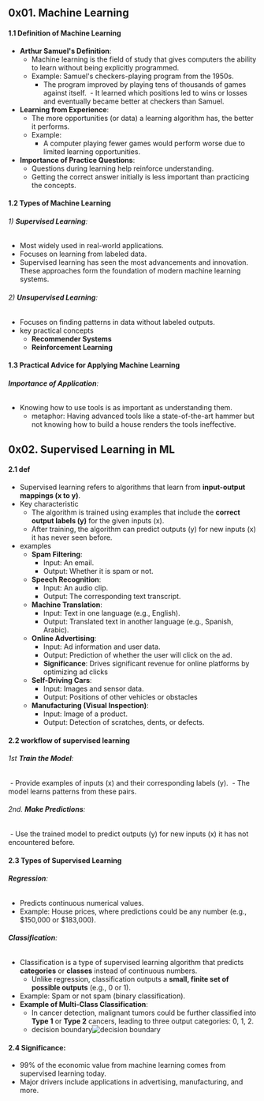 ## 0x01. Machine Learning
#### 1.1 Definition of Machine Learning
- **Arthur Samuel's Definition**:
	- Machine learning is the field of study that gives computers the ability to learn without being explicitly programmed.
	- Example: Samuel's checkers-playing program from the 1950s.
		- The program improved by playing tens of thousands of games against itself.
		 - It learned which positions led to wins or losses and eventually became better at checkers than Samuel.
- **Learning from Experience**:
	- The more opportunities (or data) a learning algorithm has, the better it performs.
	- Example:
		- A computer playing fewer games would perform worse due to limited learning opportunities.
- **Importance of Practice Questions**:
	- Questions during learning help reinforce understanding.
	- Getting the correct answer initially is less important than practicing the concepts.
#### 1.2 Types of Machine Learning
###### 1) **Supervised Learning**:
- Most widely used in real-world applications.
- Focuses on learning from labeled data.
- Supervised learning has seen the most advancements and innovation. These approaches form the foundation of modern machine learning systems.
###### 2) **Unsupervised Learning**:
- Focuses on finding patterns in data without labeled outputs.
- key practical concepts
	- **Recommender Systems**
	- **Reinforcement Learning**

#### 1.3 Practical Advice for Applying Machine Learning
###### **Importance of Application**:
- Knowing how to use tools is as important as understanding them.
	-  metaphor: Having advanced tools like a state-of-the-art hammer but not knowing how to build a house renders the tools ineffective.

## 0x02. Supervised Learning in ML
#### 2.1 def
- Supervised learning refers to algorithms that learn from **input-output mappings (x to y)**.
- Key characteristic
	- The algorithm is trained using examples that include the **correct output labels (y)** for the given inputs (x).
	- After training, the algorithm can predict outputs (y) for new inputs (x) it has never seen before.
- examples
	- **Spam Filtering**:
		- Input: An email.
		- Output: Whether it is spam or not.
	- **Speech Recognition**:
		- Input: An audio clip.
		- Output: The corresponding text transcript.
	- **Machine Translation**:
		- Input: Text in one language (e.g., English).
		- Output: Translated text in another language (e.g., Spanish, Arabic).
	- **Online Advertising**:
		- Input: Ad information and user data.
		- Output: Prediction of whether the user will click on the ad.
		- **Significance**: Drives significant revenue for online platforms by optimizing ad clicks
	- **Self-Driving Cars**:
		- Input: Images and sensor data.
		- Output: Positions of other vehicles or obstacles
	- **Manufacturing (Visual Inspection)**:
		- Input: Image of a product.
		- Output: Detection of scratches, dents, or defects.
#### 2.2 workflow of supervised learning
###### 1st **Train the Model**:
 - Provide examples of inputs (x) and their corresponding labels (y).
 - The model learns patterns from these pairs.
###### 2nd. **Make Predictions**:
 - Use the trained model to predict outputs (y) for new inputs (x) it has not encountered before.

#### 2.3 Types of Supervised Learning
###### **Regression**:
- Predicts continuous numerical values.
- Example: House prices, where predictions could be any number (e.g., $150,000 or $183,000).
###### **Classification**:
- Classification is a type of supervised learning algorithm that predicts **categories** or **classes** instead of continuous numbers.
	- Unlike regression, classification outputs a **small, finite set of possible outputs** (e.g., 0 or 1).
- Example: Spam or not spam (binary classification).
- **Example of Multi-Class Classification**:
	- In cancer detection, malignant tumors could be further classified into **Type 1** or **Type 2** cancers, leading to three output categories: 0, 1, 2.
	- decision boundary![decision boundary](https://file%2B.vscode-resource.vscode-cdn.net/Users/macforhsj/Desktop/learning_journey/0x01_basics/ml_fundamentals/notebooks/figure/Pasted%20image%2020250108130119.png?version%3D1736314329913)

#### 2.4 **Significance**:
- 99% of the economic value from machine learning comes from supervised learning today.
- Major drivers include applications in advertising, manufacturing, and more.

